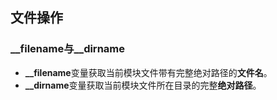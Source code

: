## 文件操作

### __filename与__dirname

* **__filename**变量获取当前模块文件带有完整绝对路径的<b>文件名</b>。
* **__dirname**变量获取当前模块文件所在目录的完整**绝对路径**。